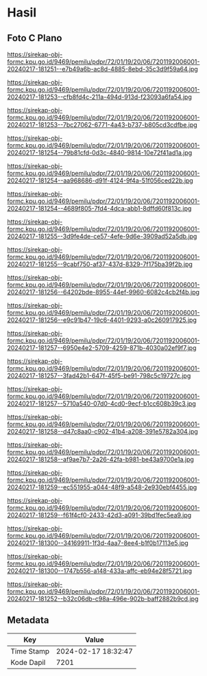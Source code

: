 # Hasil

## Foto C Plano

https://sirekap-obj-formc.kpu.go.id/9469/pemilu/pdpr/72/01/19/20/06/7201192006001-20240217-181251--e7b49a6b-ac8d-4885-8ebd-35c3d9f59a64.jpg

https://sirekap-obj-formc.kpu.go.id/9469/pemilu/pdpr/72/01/19/20/06/7201192006001-20240217-181253--cfb8fd4c-211a-494d-913d-f23093a6fa54.jpg

https://sirekap-obj-formc.kpu.go.id/9469/pemilu/pdpr/72/01/19/20/06/7201192006001-20240217-181253--7bc27062-6771-4a43-b737-b805cd3cdfbe.jpg

https://sirekap-obj-formc.kpu.go.id/9469/pemilu/pdpr/72/01/19/20/06/7201192006001-20240217-181254--79b81cfd-0d3c-4840-9814-10e72f41ad1a.jpg

https://sirekap-obj-formc.kpu.go.id/9469/pemilu/pdpr/72/01/19/20/06/7201192006001-20240217-181254--aa968686-d91f-4124-9f4a-51f056ced22b.jpg

https://sirekap-obj-formc.kpu.go.id/9469/pemilu/pdpr/72/01/19/20/06/7201192006001-20240217-181254--4689f805-7fd4-4dca-abb1-8dffd60f813c.jpg

https://sirekap-obj-formc.kpu.go.id/9469/pemilu/pdpr/72/01/19/20/06/7201192006001-20240217-181255--3d9fe4de-ce57-4efe-9d6e-3909ad52a5db.jpg

https://sirekap-obj-formc.kpu.go.id/9469/pemilu/pdpr/72/01/19/20/06/7201192006001-20240217-181255--9cabf750-af37-437d-8329-7f175ba39f2b.jpg

https://sirekap-obj-formc.kpu.go.id/9469/pemilu/pdpr/72/01/19/20/06/7201192006001-20240217-181256--64202bde-8955-44ef-9960-6082c4cb2f4b.jpg

https://sirekap-obj-formc.kpu.go.id/9469/pemilu/pdpr/72/01/19/20/06/7201192006001-20240217-181256--e9c91b47-19c6-4401-9293-a0c260917925.jpg

https://sirekap-obj-formc.kpu.go.id/9469/pemilu/pdpr/72/01/19/20/06/7201192006001-20240217-181257--6950e4e2-5709-4259-871b-4030a02ef9f7.jpg

https://sirekap-obj-formc.kpu.go.id/9469/pemilu/pdpr/72/01/19/20/06/7201192006001-20240217-181257--3fad42b1-647f-45f5-be91-798c5c19727c.jpg

https://sirekap-obj-formc.kpu.go.id/9469/pemilu/pdpr/72/01/19/20/06/7201192006001-20240217-181257--5710a540-07d0-4cd0-9ecf-b1cc608b39c3.jpg

https://sirekap-obj-formc.kpu.go.id/9469/pemilu/pdpr/72/01/19/20/06/7201192006001-20240217-181258--d47c8aa0-c902-41b4-a208-391e5782a304.jpg

https://sirekap-obj-formc.kpu.go.id/9469/pemilu/pdpr/72/01/19/20/06/7201192006001-20240217-181258--af9ae7b7-2a26-42fa-b981-be43a9700e1a.jpg

https://sirekap-obj-formc.kpu.go.id/9469/pemilu/pdpr/72/01/19/20/06/7201192006001-20240217-181259--ec551955-a044-48f9-a548-2e930ebf4455.jpg

https://sirekap-obj-formc.kpu.go.id/9469/pemilu/pdpr/72/01/19/20/06/7201192006001-20240217-181259--f61f4cf0-2433-42d3-a091-39bd1fec5ea9.jpg

https://sirekap-obj-formc.kpu.go.id/9469/pemilu/pdpr/72/01/19/20/06/7201192006001-20240217-181300--34169911-1f3d-4aa7-8ee4-b1f0b17113e5.jpg

https://sirekap-obj-formc.kpu.go.id/9469/pemilu/pdpr/72/01/19/20/06/7201192006001-20240217-181300--1747b556-a148-433a-affc-eb94e28f5721.jpg

https://sirekap-obj-formc.kpu.go.id/9469/pemilu/pdpr/72/01/19/20/06/7201192006001-20240217-181252--b32c06db-c98a-496e-902b-baff2882b9cd.jpg


## Metadata

| Key        | Value               |
| ---------- | ------------------- |
| Time Stamp | 2024-02-17 18:32:47 |
| Kode Dapil | 7201                |



